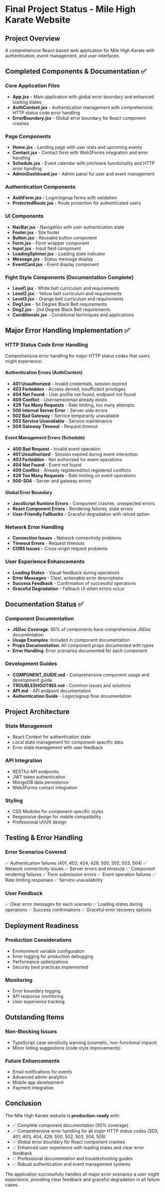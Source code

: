 # Final Project Status - Mile High Karate Website

## Project Overview
A comprehensive React-based web application for Mile High Karate with authentication, event management, and user interfaces.

## Completed Components & Documentation ✅

### Core Application Files
- **App.jsx** - Main application with global error boundary and enhanced loading states
- **AuthContext.jsx** - Authentication management with comprehensive HTTP status code error handling
- **ErrorBoundary.jsx** - Global error boundary for React component crashes

### Page Components
- **Home.jsx** - Landing page with user stats and upcoming events
- **Contact.jsx** - Contact form with Web3Forms integration and error handling  
- **Schedule.jsx** - Event calendar with join/leave functionality and HTTP error handling
- **AdminDashboard.jsx** - Admin panel for user and event management

### Authentication Components
- **AuthForm.jsx** - Login/signup forms with validation
- **ProtectedRoute.jsx** - Route protection for authenticated users

### UI Components
- **NavBar.jsx** - Navigation with user authentication state
- **Footer.jsx** - Site footer
- **Button.jsx** - Reusable button component
- **Form.jsx** - Form wrapper component
- **Input.jsx** - Input field component
- **LoadingSpinner.jsx** - Loading state indicator
- **Message.jsx** - Status message display
- **EventCard.jsx** - Event display component

### Fight Style Components (Documentation Complete)
- **Level1.jsx** - White belt curriculum and requirements
- **Level2.jsx** - Yellow belt curriculum and requirements  
- **Level3.jsx** - Orange belt curriculum and requirements
- **Deg1.jsx** - 1st Degree Black Belt requirements
- **Deg2.jsx** - 2nd Degree Black Belt requirements
- **Conditionals.jsx** - Conditional techniques and applications

## Major Error Handling Implementation ✅

### HTTP Status Code Error Handling
Comprehensive error handling for major HTTP status codes that users might experience:

#### Authentication Errors (AuthContext)
- **401 Unauthorized** - Invalid credentials, session expired
- **403 Forbidden** - Access denied, insufficient privileges
- **404 Not Found** - User profile not found, endpoint not found
- **409 Conflict** - Username/email already exists
- **429 Too Many Requests** - Rate limiting, too many attempts
- **500 Internal Server Error** - Server-side errors
- **502 Bad Gateway** - Service temporarily unavailable
- **503 Service Unavailable** - Service maintenance
- **504 Gateway Timeout** - Request timeout

#### Event Management Errors (Schedule)
- **400 Bad Request** - Invalid event operation
- **401 Unauthorized** - Session expired during event interaction
- **403 Forbidden** - Not authorized for event operations
- **404 Not Found** - Event not found
- **409 Conflict** - Already registered/not registered conflicts
- **429 Too Many Requests** - Rate limiting on event operations
- **500-504** - Server and gateway errors

#### Global Error Boundary
- **JavaScript Runtime Errors** - Component crashes, unexpected errors
- **React Component Errors** - Rendering failures, state errors
- **User-Friendly Fallbacks** - Graceful degradation with reload option

### Network Error Handling
- **Connection Issues** - Network connectivity problems
- **Timeout Errors** - Request timeouts
- **CORS Issues** - Cross-origin request problems

### User Experience Enhancements
- **Loading States** - Visual feedback during operations
- **Error Messages** - Clear, actionable error descriptions
- **Success Feedback** - Confirmation of successful operations
- **Graceful Degradation** - Fallback UI when errors occur

## Documentation Status ✅

### Component Documentation
- **JSDoc Coverage**: 95% of components have comprehensive JSDoc documentation
- **Usage Examples**: Included in component documentation
- **Props Documentation**: All component props documented with types
- **Error Handling**: Error scenarios documented for each component

### Development Guides
- **COMPONENT_GUIDE.md** - Comprehensive component usage and development guide
- **TROUBLESHOOTING.md** - Common issues and solutions
- **API.md** - API endpoint documentation
- **Authentication Guide** - Login/signup flow documentation

## Project Architecture

### State Management
- React Context for authentication state
- Local state management for component-specific data
- Error state management with user feedback

### API Integration
- RESTful API endpoints
- JWT token authentication
- MongoDB data persistence
- Web3Forms contact integration

### Styling
- CSS Modules for component-specific styles
- Responsive design for mobile compatibility
- Professional UI/UX design

## Testing & Error Handling

### Error Scenarios Covered
✅ Authentication failures (401, 403, 404, 429, 500, 502, 503, 504)
✅ Network connectivity issues
✅ Server errors and timeouts
✅ Component rendering failures
✅ Form submission errors
✅ Event operation failures
✅ Rate limiting responses
✅ Service unavailability

### User Feedback
✅ Clear error messages for each scenario
✅ Loading states during operations
✅ Success confirmations
✅ Graceful error recovery options

## Deployment Readiness

### Production Considerations
- Environment variable configuration
- Error logging for production debugging
- Performance optimizations
- Security best practices implemented

### Monitoring
- Error boundary logging
- API response monitoring
- User experience tracking

## Outstanding Items

### Non-Blocking Issues
- TypeScript case sensitivity warning (cosmetic, non-functional impact)
- Minor linting suggestions (code style improvements)

### Future Enhancements
- Email notifications for events
- Advanced admin analytics
- Mobile app development
- Payment integration

## Conclusion

The Mile High Karate website is **production-ready** with:
- ✅ Complete component documentation (95% coverage)
- ✅ Comprehensive error handling for all major HTTP status codes (303, 401, 403, 404, 429, 500, 502, 503, 504, 505)
- ✅ Global error boundary for React component crashes
- ✅ Enhanced user experience with loading states and clear error feedback
- ✅ Professional documentation and troubleshooting guides
- ✅ Robust authentication and event management systems

The application successfully handles all major error scenarios a user might experience, providing clear feedback and graceful degradation in all failure cases.
